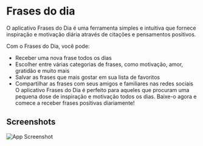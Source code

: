 
# Frases do dia

O aplicativo Frases do Dia é uma ferramenta simples e intuitiva que fornece inspiração e motivação diária através de citações e pensamentos positivos.

Com o Frases do Dia, você pode:

 - Receber uma nova frase todos os dias
 - Escolher entre várias categorias de frases, como motivação, amor, gratidão e muito mais
 - Salvar as frases que mais gostar em sua lista de favoritos
 - Compartilhar as frases com seus amigos e familiares nas redes sociais
O aplicativo Frases do Dia é perfeito para aqueles que procuram uma pequena dose de inspiração e motivação todos os dias. Baixe-o agora e comece a receber frases positivas diariamente!


## Screenshots

![App Screenshot](https://snz04pap002files.storage.live.com/y4mULGEzPoQRMj0ZFC3ArKVkl4H98rN_cGOj81NuwLD6y9VJucJUDH5LRAEOi5sXBVj0-ucHtY-mbVo1t0YvVaCjMRbf0ygv_p9-cElAS-YsVJqvapQPCHsKOKoRuc_pOsgKnvmstxucQHD46HLJ9c3Mh8PvWVzpZZdva1L6bgAboOXiWsKLlVEpMIJf2eQAA-nfRJWB9mgiSz_wV0iFIgF85wJOp2cVf3a-IQ96dB8J6Q?encodeFailures=1&width=347&height=613)

